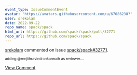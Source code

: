 ```yaml
---
event_type: IssueCommentEvent
avatar: "https://avatars.githubusercontent.com/u/67086238?"
user: srekolam
date: 2022-09-22
repo_name: spack/spack
html_url: https://github.com/spack/spack/pull/32771
repo_url: https://github.com/spack/spack
---
```


<a href='https://github.com/srekolam' target='_blank'>srekolam</a> commented on issue <a href='https://github.com/spack/spack/pull/32771' target='_blank'>spack/spack#32771</a>.

<small>adding @renjithravindrankannath  as reviewer....</small>

<a href='https://github.com/spack/spack/pull/32771' target='_blank'>View Comment</a>